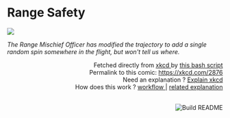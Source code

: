 # <b>Range Safety</b>

[![](https://imgs.xkcd.com/comics/range_safety.png)](https://xkcd.com/2876)

<i>The Range Mischief Officer has modified the trajectory to add a single random spin somewhere in the flight, but won&#39;t tell us where.</i>

<div align="right">
  Fetched directly from
  <a href="https://xkcd.com">
    xkcd
  </a>
  by
  <a href="https://github.com/Vanille-N/Vanille-N/blob/master/fetch">
    this bash script
  </a>
</div>
<div align="right">
  Permalink to this comic:
  <a href="https://xkcd.com/2876">
    https://xkcd.com/2876
  </a>
</div>
<div align="right">
  Need an explanation ?
  <a href="https://www.explainxkcd.com/wiki/index.php/2876">
    Explain xkcd
  </a>
</div>
<div align="right">
  How does this work ?
  <a href="https://github.com/Vanille-N/Vanille-N/blob/master/.github/workflows/build.yml">
    workflow
  </a>
  |
  <a href="https://simonwillison.net/2020/Jul/10/self-updating-profile-readme/">
    related explanation
  </a>
</div><br>

<a href="https://github.com/Vanille-N/Vanille-N/actions"><img src="https://github.com/Vanille-N/Vanille-N/workflows/Build%20README/badge.svg" align="right" alt="Build README"></a>

